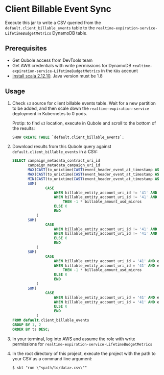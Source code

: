 # Client Billable Event Sync

Execute this jar to write a CSV queried from the `default.client_billable_events` table to the `realtime-expiration-service-LifetimeBudgetMetrics` 
DynamoDB table.

## Prerequisites

* Get Qubole access from DevTools team
* Get AWS credentials with write permissions for DynamoDB `realtime-expiration-service-LifetimeBudgetMetrics` in the `K8s` account
* [Install scala 2.12.10](https://www.scala-lang.org/download/). Java version must be 1.8

## Usage

1. Check `s3` source for client billable events table. Wait for a new partition to be added, and then scale down the 
`realtime-expiration-service` deployment in Kubernetes to 0 pods. 
    
    Protip: to find `s3` location, execute in Qubole and scroll to the bottom of the results:
    ```sql
    SHOW CREATE TABLE `default.client_billable_events`;
    ```

2. Download results from this Qubole query against `default.client_billable_events` in a CSV:
    ```sql
    SELECT campaign_metadata_contract_uri_id                                          as contract_id,
           campaign_metadata_campaign_uri_id                                          as campaign_id,
           MAX(CAST(to_unixtime(CAST(event_header_event_at_timestamp AS timestamp)) AS BIGINT)) as ts,
           MAX(CAST(to_unixtime(CAST(event_header_event_at_timestamp AS timestamp) + interval '1' year) AS BIGINT)) as ttl,
           MIN(CAST(to_unixtime(CAST(event_header_event_at_timestamp AS timestamp)) AS BIGINT)) as first_activity,
           SUM(
                   CASE
                       WHEN billable_entity_account_uri_id != '41' AND event_mode = 'ASSERT' THEN billable_amount_usd_micros
                       WHEN billable_entity_account_uri_id != '41' AND event_mode = 'REVERT'
                           THEN -1 * billable_amount_usd_micros
                       ELSE 0
                       END
               )                                                                      as micros,
           SUM(
                   CASE
                       WHEN billable_entity_account_uri_id != '41' AND event_mode = 'ASSERT' THEN 1
                       WHEN billable_entity_account_uri_id != '41' AND event_mode = 'REVERT' THEN -1
                       ELSE 0
                       END
               )                                                                      as redemptions,
           SUM(
                   CASE
                       WHEN billable_entity_account_uri_id = '41' AND event_mode = 'ASSERT' THEN billable_amount_usd_micros
                       WHEN billable_entity_account_uri_id = '41' AND event_mode = 'REVERT'
                           THEN -1 * billable_amount_usd_micros
                       ELSE 0
                       END
               )                                                                      as micros_untracked,
           SUM(
                   CASE
                       WHEN billable_entity_account_uri_id = '41' AND event_mode = 'ASSERT' THEN 1
                       WHEN billable_entity_account_uri_id = '41' AND event_mode = 'REVERT' THEN -1
                       ELSE 0
                       END
               )                                                                      as redemptions_untracked
    FROM default.client_billable_events
    GROUP BY 1, 2
    ORDER BY ts DESC;
    ```

3. In your terminal, log into AWS and assume the role with write permissions for `realtime-expiration-service-LifetimeBudgetMetrics`

4. In the root directory of this project, execute the project with the path to your CSV as a command line argument:
    ```commandline
    $ sbt "run \"<path/to/data>.csv\"" 
    ```

